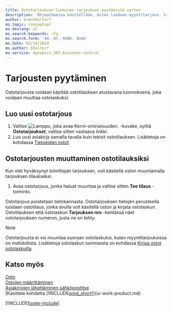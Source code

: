 ```yaml
---
title: Ostotarjouksen luominen tarjouksen pyytämistä varten
description: 'Ohjeaiheessa käsitellään, miten luodaan myyntitarjous- tai tarjouspyyntö kirjaamaan asiakkaalle tehty tarjous tuotteiden myynnistä tietyin ehdoin.'
author: brentholtorf
ms.topic: conceptual
ms.devlang: al
ms.search.keywords: rfq
ms.search.form: '49, 97, 9306, 9346'
ms.date: 03/14/2024
ms.author: bholtorf
ms.service: dynamics-365-business-central
---
```

# Tarjousten pyytäminen

Ostotarjousta voidaan käyttää ostotilauksen alustavana luonnoksena, joka voidaan muuttaa ostolaskuksi.

## Luo uusi ostotarjous

1. Valitse ![Lamppu, joka avaa Kerro-ominaisuuden.](media/ui-search/search_small.png "Kerro, mitä haluat tehdä") -kuvake, syötä **Ostotarjoukset**, valitse sitten vastaava linkki.
2. Luo uusi asiakirja samalla tavalla kuin tekisit ostotilauksen. Lisätietoja on kohdassa [Tietueiden ostot](purchasing-how-record-purchases.md).

## Ostotarjousten muuttaminen ostotilauksiksi

Kun olet hyväksynyt toimittajan tarjouksen, voit käsitellä oston muuntamalla tarjouksen tilaukseksi.

1. Avaa ostotarjous, jonka haluat muuntaa ja valitse sitten **Tee tilaus** -toiminto.

Ostotarjous poistetaan tietokannasta. Ostotarjouksen tietojen perusteella luodaan ostotilaus, jonka avulla voit käsitellä oston ja kirjata ostolaskun. Ostotilauksen että ostolaskun **Tarjouksen nro** -kentässä näet ostotarjouksen numeron, josta ne on tehty.

> [!NOTE]
> Ostotarjousta ei voi muuntaa suoraan ostolaskuksi, kuten myyntitarjouksissa on mahdollista. Lisätietoja ostolaskun luomisesta on kohdassa [Kirjaa ostot ostolaskuilla](purchasing-how-record-purchases.md).

## Katso myös

[Osto](purchasing-manage-purchasing.md)  
[Ostojen määrittäminen](purchasing-setup-purchasing.md)  
[Asiakirjojen lähettäminen sähköpostitse](ui-how-send-documents-email.md)  
[Käsittele kohdetta [!INCLUDE[prod_short](includes/prod_short.md)]](ui-work-product.md)  

[!INCLUDE[footer-include](includes/footer-banner.md)]
